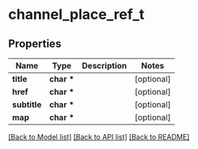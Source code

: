 # channel_place_ref_t

## Properties
Name | Type | Description | Notes
------------ | ------------- | ------------- | -------------
**title** | **char \*** |  | [optional] 
**href** | **char \*** |  | [optional] 
**subtitle** | **char \*** |  | [optional] 
**map** | **char \*** |  | [optional] 

[[Back to Model list]](../README.md#documentation-for-models) [[Back to API list]](../README.md#documentation-for-api-endpoints) [[Back to README]](../README.md)



